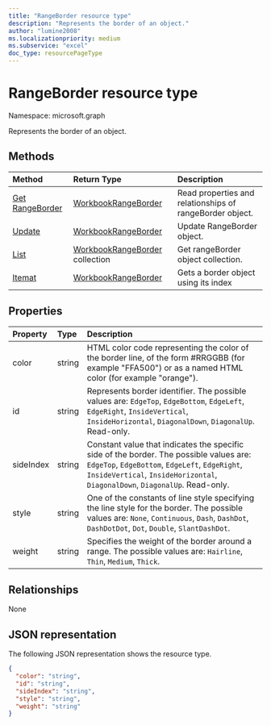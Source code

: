 ```yaml
---
title: "RangeBorder resource type"
description: "Represents the border of an object."
author: "lumine2008"
ms.localizationpriority: medium
ms.subservice: "excel"
doc_type: resourcePageType
---
```


# RangeBorder resource type

Namespace: microsoft.graph

Represents the border of an object.


## Methods

| Method		   | Return Type	|Description|
|:---------------|:--------|:----------|
|[Get RangeBorder](../api/rangeborder-get.md) | [WorkbookRangeBorder](rangeborder.md) |Read properties and relationships of rangeBorder object.|
|[Update](../api/rangeborder-update.md) | [WorkbookRangeBorder](rangeborder.md)	|Update RangeBorder object. |
|[List](../api/rangeborder-list.md) | [WorkbookRangeBorder](rangeborder.md) collection |Get rangeBorder object collection. |
|[Itemat](../api/rangebordercollection-itemat.md)|[WorkbookRangeBorder](rangeborder.md)|Gets a border object using its index|

## Properties
| Property	   | Type	|Description|
|:---------------|:--------|:----------|
|color|string|HTML color code representing the color of the border line, of the form #RRGGBB (for example "FFA500") or as a named HTML color (for example "orange").|
|id|string|Represents border identifier. The possible values are: `EdgeTop`, `EdgeBottom`, `EdgeLeft`, `EdgeRight`, `InsideVertical`, `InsideHorizontal`, `DiagonalDown`, `DiagonalUp`. Read-only.|
|sideIndex|string|Constant value that indicates the specific side of the border. The possible values are: `EdgeTop`, `EdgeBottom`, `EdgeLeft`, `EdgeRight`, `InsideVertical`, `InsideHorizontal`, `DiagonalDown`, `DiagonalUp`. Read-only.|
|style|string|One of the constants of line style specifying the line style for the border. The possible values are: `None`, `Continuous`, `Dash`, `DashDot`, `DashDotDot`, `Dot`, `Double`, `SlantDashDot`.|
|weight|string|Specifies the weight of the border around a range. The possible values are: `Hairline`, `Thin`, `Medium`, `Thick`.|

## Relationships
None


## JSON representation

The following JSON representation shows the resource type.

<!--{
  "blockType": "resource",
  "optionalProperties": [],
  "baseType": "microsoft.graph.entity",
  "@odata.type": "microsoft.graph.workbookRangeBorder"
}-->

```json
{
  "color": "string",
  "id": "string",
  "sideIndex": "string",
  "style": "string",
  "weight": "string"
}

```

<!-- uuid: 8fcb5dbc-d5aa-4681-8e31-b001d5168d79
2015-10-25 14:57:30 UTC -->
<!-- {
  "type": "#page.annotation",
  "description": "RangeBorder resource",
  "keywords": "",
  "section": "documentation",
  "tocPath": ""
}-->

